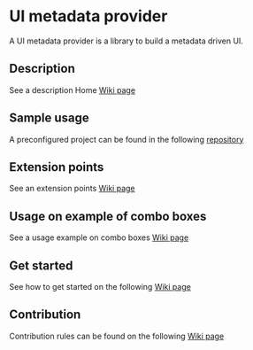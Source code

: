 # UI metadata provider

A UI metadata provider is a library to build a metadata driven UI.

## Description

See a description Home [Wiki page](https://github.com/sergeivisotsky/metadata-provider/wiki)

## Sample usage

A preconfigured project can be found in the
following [repository](https://github.com/sergeivisotsky/metadata-provider-demo)

## Extension points

See an extension points [Wiki page](https://github.com/sergeivisotsky/metadata-provider/wiki/Extension-points)

## Usage on example of combo boxes

See a usage example on combo boxes [Wiki page](https://github.com/sergeivisotsky/metadata-provider/wiki/Usage-example)

## Get started

See how to get started on the following [Wiki page](https://github.com/sergeivisotsky/metadata-provider/wiki/Get-started)

## Contribution

Contribution rules can be found on the following [Wiki page](https://github.com/sergeivisotsky/metadata-provider/wiki/Contribution)
